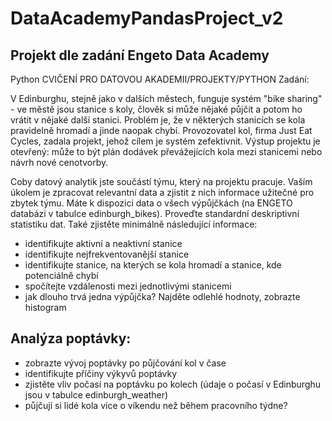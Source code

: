 # DataAcademyPandasProject_v2
## Projekt dle zadání Engeto Data Academy
Python
CVIČENÍ PRO DATOVOU AKADEMII​/PROJEKTY​/PYTHON
Zadání:

V Edinburghu, stejně jako v dalších městech, funguje systém "bike sharing" - ve městě jsou stanice s koly, člověk si může nějaké půjčit a potom ho vrátit v nějaké další stanici. Problém je, že v některých stanicích se kola pravidelně hromadí a jinde naopak chybí. Provozovatel kol, firma Just Eat Cycles, zadala projekt, jehož cílem je systém zefektivnit. Výstup projektu je otevřený: může to být plán dodávek převážejících kola mezi stanicemi nebo návrh nové cenotvorby.

Coby datový analytik jste součástí týmu, který na projektu pracuje. Vaším úkolem je zpracovat relevantní data a zjistit z nich informace užitečné pro zbytek týmu. Máte k dispozici data o všech výpůjčkách (na ENGETO databázi v tabulce edinburgh_bikes). Proveďte standardní deskriptivní statistiku dat. Také zjistěte minimálně následující informace:

- identifikujte aktivní a neaktivní stanice
- identifikujte nejfrekventovanější stanice
- identifikujte stanice, na kterých se kola hromadí a stanice, kde potenciálně chybí
- spočítejte vzdálenosti mezi jednotlivými stanicemi
- jak dlouho trvá jedna výpůjčka? Najděte odlehlé hodnoty, zobrazte histogram
## Analýza poptávky:
- zobrazte vývoj poptávky po půjčování kol v čase
- identifikujte příčiny výkyvů poptávky
- zjistěte vliv počasí na poptávku po kolech (údaje o počasí v Edinburghu jsou v tabulce edinburgh_weather)
- půjčují si lidé kola více o víkendu než během pracovního týdne?
